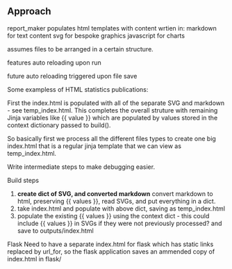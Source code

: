 ## Approach

report_maker populates html templates with content wrtien in:
markdown for text content
svg for bespoke graphics
javascript for charts

assumes files to be arranged in a certain structure.

features
auto reloading upon run

future
auto reloading triggered upon file save


Some exampless of HTML statistics publications:

First the index.html is populated with all of the separate SVG and markdown - see temp_index.html. This completes the overall struture with remaining Jinja variables like {{ value }} which are populated by values stored in the context dictionary passed to build().

So basically first we process all the different files types to create one big index.html that is a regular jinja template that we can view as temp_index.html.

Write intermediate steps to make debugging easier.

Build steps
1. **create dict of SVG, and converted markdown** convert markdown to html, preserving {{ values }}, read SVGs, and put everything in a dict.
1. take index.html and populate with above dict, saving as temp_index.html
1. populate the existing {{ values }} using the context dict - this could include {{ values }} in SVGs if they were not previously processed? and save to outputs/index.html

Flask
Need to have a separate index.html for flask which has static links replaced by url_for, so the flask application saves an ammended copy of index.html in flask/
